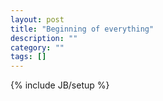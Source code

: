 ```yaml
---
layout: post
title: "Beginning of everything"
description: ""
category: ""
tags: []
---
```

{% include JB/setup %}
